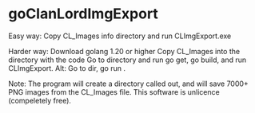 # goClanLordImgExport
Easy way: Copy CL_Images info directory and run CLImgExport.exe

Harder way:
Download golang 1.20 or higher
Copy CL_Images into the directory with the code
Go to directory and run go get, go build, and run CLImgExport.
Alt: Go to dir, go run .

Note:
The program will create a directory called out, and will save 7000+ PNG images from the CL_Images file.
This software is unlicence (compeletely free).


